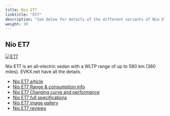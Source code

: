 ```yaml
---
title: Nio ET7
linktitle: "ET7"
description: "See below for details of the different variants of Nio ET7"
weight: 30
---
```

## Nio ET7

<a href="/models/nio/et7/et7/"><img src="https://media.evkx.net/multimedia/models/nio/et7/et7/main_1_st.jpg" class="img-fluid" alt="ET7" ></a>

Nio ET7 is an all-electric sedan with a WLTP range of up to 580 km (360 miles). EVKX.net have all the details. 

- [Nio ET7 article](/models/nio/et7/et7/)
- [Nio ET7 Range & consumption info](/models/nio/et7/et7/rangeandconsumption)
- [Nio ET7 Charging curve and performance](/models/nio/et7/et7/chargingcurve)
- [Nio ET7 full specifications](/models/nio/et7/et7/specifications)
- [Nio ET7 image gallery](/models/nio/et7/et7/gallery)
- [Nio ET7 reviews](/models/nio/et7/et7/reviews)

